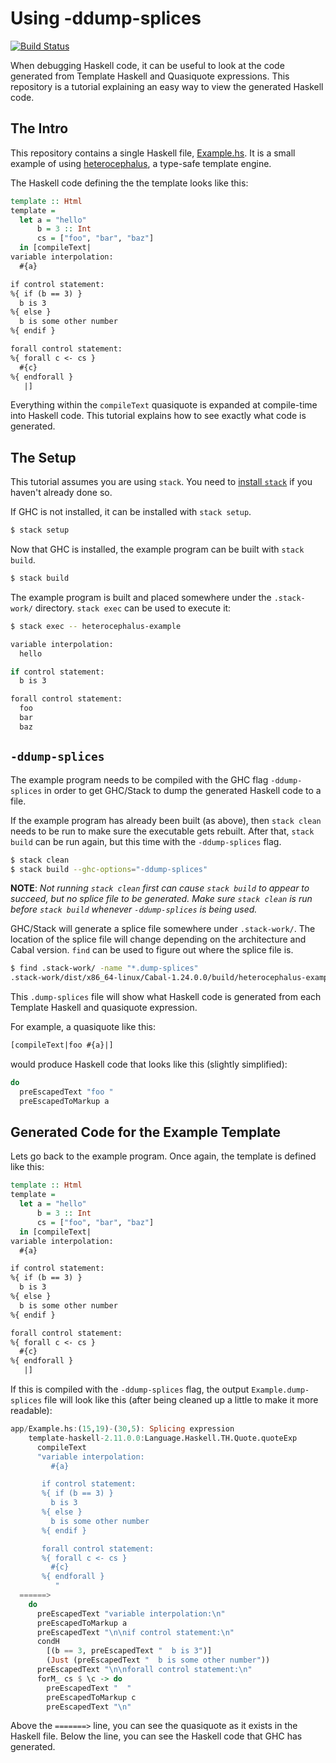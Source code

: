 # Using -ddump-splices

[![Build Status](https://travis-ci.org/cdepillabout/heterocephalus-example.svg?branch=master)](https://travis-ci.org/cdepillabout/heterocephalus-example)

When debugging Haskell code, it can be useful to look at the code generated
from Template Haskell and Quasiquote expressions.  This repository is a
tutorial explaining an easy way to view the generated Haskell code.

## The Intro

This repository contains a single Haskell file, [Example.hs](app/Example.hs).  It
is a small example of using
[heterocephalus](https://hackage.haskell.org/package/heterocephalus), a
type-safe template engine.

The Haskell code defining the the template looks like this:

```haskell
template :: Html
template =
  let a = "hello"
      b = 3 :: Int
      cs = ["foo", "bar", "baz"]
  in [compileText|
variable interpolation:
  #{a}

if control statement:
%{ if (b == 3) }
  b is 3
%{ else }
  b is some other number
%{ endif }

forall control statement:
%{ forall c <- cs }
  #{c}
%{ endforall }
   |]
```

Everything within the `compileText` quasiquote is expanded at compile-time into
Haskell code.  This tutorial explains how to see exactly what code is
generated.

## The Setup

This tutorial assumes you are using `stack`.  You need to [install
`stack`](https://docs.haskellstack.org/en/stable/README/#how-to-install) if you
haven't already done so.

If GHC is not installed, it can be installed with `stack setup`.

```sh
$ stack setup
```

Now that GHC is installed, the example program can be built with `stack build`.

```sh
$ stack build
```

The example program is built and placed somewhere under the `.stack-work/`
directory.  `stack exec`  can be used to execute it:

```sh
$ stack exec -- heterocephalus-example

variable interpolation:
  hello

if control statement:
  b is 3

forall control statement:
  foo
  bar
  baz
```

## `-ddump-splices`

The example program needs to be compiled with the GHC flag `-ddump-splices` in
order to get GHC/Stack to dump the generated Haskell code to a file.

If the example program has already been built (as above), then `stack clean`
needs to be run to make sure the executable gets rebuilt.  After that, `stack
build` can be run again, but this time with the `-ddump-splices` flag.


```sh
$ stack clean
$ stack build --ghc-options="-ddump-splices"
```

__NOTE__: _Not running `stack clean` first can cause `stack build` to appear to
succeed, but no splice file to be generated.  Make sure `stack clean` is run
before `stack build` whenever `-ddump-splices` is being used._

GHC/Stack will generate a splice file somewhere under `.stack-work/`.  The
location of the splice file will change depending on the architecture and Cabal
version. `find` can be used to figure out where the splice file is.

```sh
$ find .stack-work/ -name "*.dump-splices"
.stack-work/dist/x86_64-linux/Cabal-1.24.0.0/build/heterocephalus-example/heterocephalus-example-tmp/app/Example.dump-splices
```

This `.dump-splices` file will show what Haskell code is generated from each
Template Haskell and quasiquote expression.

For example, a quasiquote like this:

```haskell
[compileText|foo #{a}|]
```

would produce Haskell code that looks like this (slightly simplified):

```haskell
do
  preEscapedText "foo "
  preEscapedToMarkup a
```

## Generated Code for the Example Template

Lets go back to the example program.  Once again, the template is defined like
this:

```haskell
template :: Html
template =
  let a = "hello"
      b = 3 :: Int
      cs = ["foo", "bar", "baz"]
  in [compileText|
variable interpolation:
  #{a}

if control statement:
%{ if (b == 3) }
  b is 3
%{ else }
  b is some other number
%{ endif }

forall control statement:
%{ forall c <- cs }
  #{c}
%{ endforall }
   |]
```

If this is compiled with the `-ddump-splices` flag, the output
`Example.dump-splices` file will look like this (after being cleaned up a
little to make it more readable):

```haskell
app/Example.hs:(15,19)-(30,5): Splicing expression
    template-haskell-2.11.0.0:Language.Haskell.TH.Quote.quoteExp
      compileText
      "variable interpolation:
         #{a}

       if control statement:
       %{ if (b == 3) }
         b is 3
       %{ else }
         b is some other number
       %{ endif }

       forall control statement:
       %{ forall c <- cs }
         #{c}
       %{ endforall }
          "
  ======>
    do
      preEscapedText "variable interpolation:\n"
      preEscapedToMarkup a
      preEscapedText "\n\nif control statement:\n"
      condH
        [(b == 3, preEscapedText "  b is 3")]
        (Just (preEscapedText "  b is some other number"))
      preEscapedText "\n\nforall control statement:\n"
      forM_ cs $ \c -> do
        preEscapedText "  "
        preEscapedToMarkup c
        preEscapedText "\n"
```

Above the `=======>` line, you can see the quasiquote as it exists in the
Haskell file.  Below the line, you can see the Haskell code that GHC has
generated.
